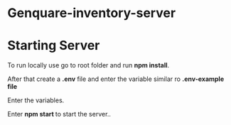 # Genquare-inventory-server

<h1> Starting Server </h1>

To run locally use go to root folder and run <strong>npm install</strong>.

After that create a <strong>.env</strong> file and enter the variable similar ro <strong> .env-example file</strong>

Enter the variables.

Enter <strong> npm start </strong> to start the server..
